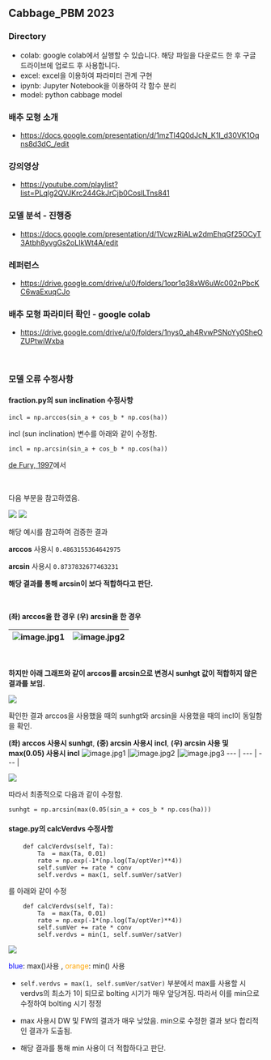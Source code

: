 ## Cabbage_PBM 2023

### Directory
* colab: google colab에서 실행할 수 있습니다. 해당 파일을 다운로드 한 후 구글 드라이브에 업로드 후 사용합니다.
* excel: excel을 이용하여 파라미터 관계 구현
* ipynb: Jupyter Notebook을 이용하여 각 함수 분리
* model: python cabbage model

### 배추 모형 소개
* https://docs.google.com/presentation/d/1mzTl4Q0dJcN_K1I_d30VK1Oqns8d3dC_/edit


### 강의영상
* https://youtube.com/playlist?list=PLqlg2QVJKrc244GkJrCjb0CoslLTns841


### 모델 분석 - 진행중
* https://docs.google.com/presentation/d/1VcwzRiALw2dmEhqGf25OCyT3Atbh8yvgGs2oLIkWt4A/edit


### 레퍼런스
* https://drive.google.com/drive/u/0/folders/1opr1q38xW6uWc002nPbcKC6waExuqCJo


### 배추 모형 파라미터 확인 - google colab
* https://drive.google.com/drive/u/0/folders/1nys0_ah4RvwPSNoYy0SheOZUPtwiWxba


<br>



### 모델 오류 수정사항
#### fraction.py의 sun inclination 수정사항


```
incl = np.arccos(sin_a + cos_b * np.cos(ha))
```

incl (sun inclination) 변수를 아래와 같이 수정함. 


```
incl = np.arcsin(sin_a + cos_b * np.cos(ha))
```


[de Fury, 1997](https://onlinelibrary.wiley.com/doi/abs/10.1111/j.1365-3040.1997.00094.x)에서 


<br>


다음 부분을 참고하였음.


<img src='https://user-images.githubusercontent.com/93086581/215049120-247c38fd-6a17-4e0c-a981-b64a841b9796.png'>


<img src='https://user-images.githubusercontent.com/93086581/215054014-36ed868f-1740-44b5-89e4-f93fa7516775.png'>


해당 예시를 참고하여 검증한 결과


**arccos** 사용시 
`0.4863155364642975`


**arcsin** 사용시
`0.8737832677463231`


**해당 결과를 통해 arcsin이 보다 적합하다고 판단.**

<br>


**(좌) arccos을 한 경우**    **(우) arcsin을 한 경우**

![image.jpg1](https://user-images.githubusercontent.com/93086581/215050529-1d98c1d2-fb43-4a2c-9f5e-cad83b30cc35.png) |![image.jpg2](https://user-images.githubusercontent.com/93086581/215050700-05b4d99b-8459-4968-bd5d-d6b19ccf8616.png)
--- | --- | 



<br>

**하지만 아래 그래프와 같이 arccos를 arcsin으로 변경시 sunhgt 값이 적합하지 않은 결과를 보임.**


<img src='https://user-images.githubusercontent.com/93086581/218955037-11390f35-b07d-4811-bfce-07cb0a401775.png'>
 
 
<br>


확인한 결과 arccos을 사용했을 때의 sunhgt와 arcsin을 사용했을 때의 incl이 동일함을 확인.

**(좌) arccos 사용시 sunhgt**, **(중) arcsin 사용시 incl**, **(우) arcsin 사용 및 max(0.05) 사용시 incl**
![image.jpg1](https://user-images.githubusercontent.com/93086581/218956957-89c3ca4a-dfe1-4fd6-8222-90c3b68e3944.png) |![image.jpg2](https://user-images.githubusercontent.com/93086581/218956977-ba07b0e5-b767-44d7-af77-444587b413ea.png) |![image.jpg3](https://user-images.githubusercontent.com/93086581/218957684-0f3faeb8-3eb4-4aa3-bf69-98ba47f5638a.png)
--- | --- | --- |

<img src='https://user-images.githubusercontent.com/93086581/218959176-b1d1eea3-5086-4647-a541-31dfde742718.png'>

따라서 최종적으로 다음과 같이 수정함.


```
sunhgt = np.arcsin(max(0.05(sin_a + cos_b * np.cos(ha)))
```


#### stage.py의 calcVerdvs 수정사항

```
    def calcVerdvs(self, Ta):
        Ta  = max(Ta, 0.01)
        rate = np.exp(-1*(np.log(Ta/optVer)**4))
        self.sumVer += rate * conv
        self.verdvs = max(1, self.sumVer/satVer)
```


를 아래와 같이 수정


```
    def calcVerdvs(self, Ta):
        Ta  = max(Ta, 0.01)
        rate = np.exp(-1*(np.log(Ta/optVer)**4))
        self.sumVer += rate * conv
        self.verdvs = min(1, self.sumVer/satVer)
```


<img src='https://user-images.githubusercontent.com/93086581/218774407-05eb7429-51fc-4c8c-bdbf-0ad55f0b7984.png'>


<span style="color:blue">blue</span>: max()사용 , 
<span style='color:orange'>orange</span>: min() 사용



* `self.verdvs = max(1, self.sumVer/satVer)` 부분에서 max를 사용할 시 verdvs의 최소가 1이 되므로 bolting 시기가 매우 앞당겨짐. 따라서 이를 min으로 수정하여 bolting 시기 정정


* max 사용시 DW 및 FW의 결과가 매우 낮았음. min으로 수정한 결과 보다 합리적인 결과가 도출됨.

* 해당 결과를 통해 min 사용이 더 적합하다고 판단.
